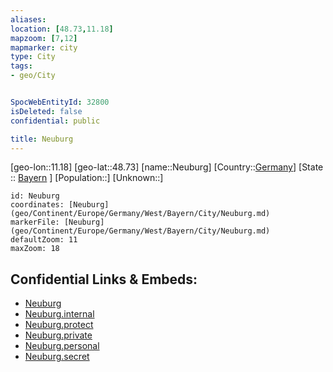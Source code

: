 ```yaml
---
aliases: 
location: [48.73,11.18]
mapzoom: [7,12] 
mapmarker: city 
type: City
tags:
- geo/City


SpocWebEntityId: 32800
isDeleted: false
confidential: public

title: Neuburg
---
```

[geo-lon::11.18]
[geo-lat::48.73]
[name::Neuburg]
[Country::[Germany](geo/Continent/Europe/Germany.md)]
[State :: [Bayern](geo/Continent/Europe/Germany/West/Bayern.md) ]
[Population::]
[Unknown::]


```leaflet
id: Neuburg
coordinates: [Neuburg](geo/Continent/Europe/Germany/West/Bayern/City/Neuburg.md)
markerFile: [Neuburg](geo/Continent/Europe/Germany/West/Bayern/City/Neuburg.md)
defaultZoom: 11 
maxZoom: 18
```


## Confidential Links & Embeds: 
- [Neuburg](../../../../../../../../_public/geo/Continent/Europe/Germany/West/Bayern/City/Neuburg.md) 
- [Neuburg.internal](../../../../../../../../_internal/geo/Continent/Europe/Germany/West/Bayern/City/Neuburg.internal.md) 
- [Neuburg.protect](../../../../../../../../_protect/geo/Continent/Europe/Germany/West/Bayern/City/Neuburg.protect.md) 
- [Neuburg.private](../../../../../../../../_private/geo/Continent/Europe/Germany/West/Bayern/City/Neuburg.private.md) 
- [Neuburg.personal](../../../../../../../../_personal/geo/Continent/Europe/Germany/West/Bayern/City/Neuburg.personal.md) 
- [Neuburg.secret](../../../../../../../../_secret/geo/Continent/Europe/Germany/West/Bayern/City/Neuburg.secret.md) 

